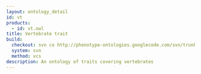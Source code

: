 ```yaml
---
layout: ontology_detail
id: vt
products:
  - id: vt.owl
title: Vertebrate trait
build:
  checkout: svn co http://phenotype-ontologies.googlecode.com/svn/trunk/src/ontology/vt
  system: svn
  method: vcs
description: An ontology of traits covering vertebrates
---
```

